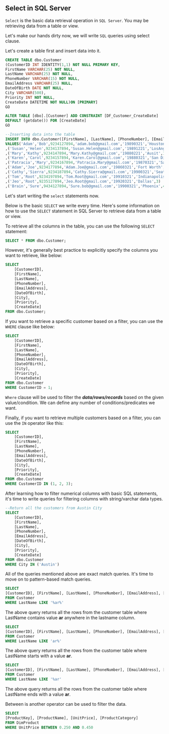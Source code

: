 ## Select in SQL Server

`Select` is the basic data retrieval operation in `SQL Server`. You may be retrieving data from a table or view.

Let's make our hands dirty now, we will write `SQL` queries using select clause.

Let's create a table first and insert data into it.

```sql
CREATE TABLE dbo.Customer
(CustomerID INT IDENTITY(1,1) NOT NULL PRIMARY KEY,
FirstName VARCHAR(25) NOT NULL,
LastName VARCHAR(25) NOT NULL,
PhoneNumber VARCHAR(15) NOT NULL,
EmailAddress VARCHAR(25) NULL,
DateOfBirth DATE NOT NULL,
City VARCHAR(500),
Priority INT NOT NULL,
CreateDate DATETIME NOT NULL)ON [PRIMARY]
GO

ALTER TABLE [dbo].[Customer] ADD CONSTRAINT [DF_Customer_CreateDate] 
DEFAULT (getdate()) FOR [CreateDate]
GO

--Inserting data into the table
INSERT INTO dbo.Customer([FirstName], [LastName], [PhoneNumber], [EmailAddress],[DateOfBirth],  [City], [Priority])
VALUES('Adam','Bob',9234127894,'adam.bob@gmail.com','19890321','Houston',1)
,('Susan','Helen',9234137894,'Susan.Helen@gmail.com','19891221','LosAngels',1)
,('Mary','Kathy',9234147894,'Mary.Kathy@gmail.com','19880221','Ausit',1)
,('Karen','Carol',9234157894,'Karen.Carol@gmail.com','19880321','San Diego',0)
,('Patracia','Mary',9234167894,'Patracia.Mary@gmail.com','19870321','San Antonio',0)
,('Adam','Joe',9234177894,'Adam.Joe@gmail.com','19860321','Fort Worth',0)
,('Cathy','Sierra',9234187894,'Cathy.Sierra@gmail.com','19900321','Seattle',5)
,('Tom','Root',9234197894,'Tom.Root@gmail.com','19910321','Indianapolis',2)
,('Jeo','Root',9235127894,'Jeo.Root@gmail.com','19920321','Dallas',3)
,('Brain','Sure',9434127894,'Sure.bob@gmail.com','19900321','Phoenix',4)

```

Let's start writing the ```select``` statements now.

Below is the basic `SELECT` we write every time.
Here's some information on how to use the `SELECT` statement in SQL Server to retrieve data from a table or view.

To retrieve all the columns in the table, you can use the following `SELECT` statement:

```sql
SELECT * FROM dbo.Customer;
```

However, it's generally best practice to explicitly specify the columns you want to retrieve, like below:

```sql
SELECT
    [CustomerID],
    [FirstName],
    [LastName],
    [PhoneNumber],
    [EmailAddress],
    [DateOfBirth],
    [City],
    [Priority],
    [CreateDate]
FROM dbo.Customer;
```

If you want to retrieve a specific customer based on a filter, you can use the `WHERE` clause like below:

```sql
SELECT
    [CustomerID],
    [FirstName],
    [LastName],
    [PhoneNumber],
    [EmailAddress],
    [DateOfBirth],
    [City],
    [Priority],
    [CreateDate]
FROM dbo.Customer
WHERE CustomerID = 1;
```
```Where``` clause will be used to filter the ***data/rows/records*** based on the given value/condition. We can define any number of conditions/predicates we want.

Finally, if you want to retrieve multiple customers based on a filter, you can use the `IN` operator like this:

```sql
SELECT
    [CustomerID],
    [FirstName],
    [LastName],
    [PhoneNumber],
    [EmailAddress],
    [DateOfBirth],
    [City],
    [Priority],
    [CreateDate]
FROM dbo.Customer
WHERE CustomerID IN (1, 2, 3);
```
After learning how to filter numerical columns with basic SQL statements, it's time to write queries for filtering columns with string/varchar data types.
```sql
--Return all the customers from Austin City
SELECT
    [CustomerID],
    [FirstName],
    [LastName],
    [PhoneNumber],
    [EmailAddress],
    [DateOfBirth],
    [City],
    [Priority],
    [CreateDate]
FROM dbo.Customer
WHERE City IN ('Austin')
```
All of the queries mentioned above are exact match queries. It's time to move on to pattern-based match queries.

```sql
SELECT
[CustomerID], [FirstName], [LastName], [PhoneNumber], [EmailAddress], [DateOfBirth], [City], [Priority], [CreateDate]
FROM Customer
WHERE LastName LIKE '%ar%'
```
The above query returns all the rows from the customer table where LastName contains value **ar** anywhere in the lastname column.


```sql
SELECT
[CustomerID], [FirstName], [LastName], [PhoneNumber], [EmailAddress], [DateOfBirth], [City], [Priority], [CreateDate]
FROM Customer
WHERE LastName LIKE 'ar%'
```
The above query returns all the rows from the customer table where LastName starts with a value **ar**.

```sql
SELECT
[CustomerID], [FirstName], [LastName], [PhoneNumber], [EmailAddress], [DateOfBirth], [City], [Priority], [CreateDate]
FROM Customer
WHERE LastName LIKE '%ar'
```
The above query returns all the rows from the customer table where LastName ends with a value **ar**.

Between is another operator can be used to filter the data.

```sql
SELECT
[ProductKey], [ProductName], [UnitPrice], [ProductCategory]
FROM DimProduct
WHERE UnitPrice BETWEEN 0.250 AND 0.450
```
